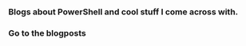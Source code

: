 ### Blogs about PowerShell and cool stuff I come across with.


### Go to the blogposts <a href="mufana.github.io/blog"></a>

